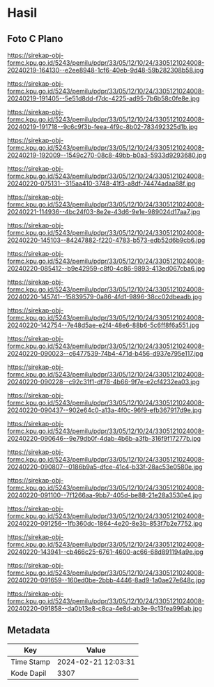 # Hasil

## Foto C Plano

https://sirekap-obj-formc.kpu.go.id/5243/pemilu/pdpr/33/05/12/10/24/3305121024008-20240219-164130--e2ee8948-1cf6-40eb-9d48-59b282308b58.jpg

https://sirekap-obj-formc.kpu.go.id/5243/pemilu/pdpr/33/05/12/10/24/3305121024008-20240219-191405--5e51d8dd-f7dc-4225-ad95-7b6b58c0fe8e.jpg

https://sirekap-obj-formc.kpu.go.id/5243/pemilu/pdpr/33/05/12/10/24/3305121024008-20240219-191718--9c6c9f3b-feea-4f9c-8b02-783492325d1b.jpg

https://sirekap-obj-formc.kpu.go.id/5243/pemilu/pdpr/33/05/12/10/24/3305121024008-20240219-192009--1549c270-08c8-49bb-b0a3-5933d9293680.jpg

https://sirekap-obj-formc.kpu.go.id/5243/pemilu/pdpr/33/05/12/10/24/3305121024008-20240220-075131--315aa410-3748-41f3-a8df-74474adaa88f.jpg

https://sirekap-obj-formc.kpu.go.id/5243/pemilu/pdpr/33/05/12/10/24/3305121024008-20240221-114936--4bc24f03-8e2e-43d6-9e1e-989024d17aa7.jpg

https://sirekap-obj-formc.kpu.go.id/5243/pemilu/pdpr/33/05/12/10/24/3305121024008-20240220-145103--84247882-f220-4783-b573-edb52d6b9cb6.jpg

https://sirekap-obj-formc.kpu.go.id/5243/pemilu/pdpr/33/05/12/10/24/3305121024008-20240220-085412--b9e42959-c8f0-4c86-9893-413ed067cba6.jpg

https://sirekap-obj-formc.kpu.go.id/5243/pemilu/pdpr/33/05/12/10/24/3305121024008-20240220-145741--15839579-0a86-4fd1-9896-38cc02dbeadb.jpg

https://sirekap-obj-formc.kpu.go.id/5243/pemilu/pdpr/33/05/12/10/24/3305121024008-20240220-142754--7e48d5ae-e2f4-48e6-88b6-5c6ff8f6a551.jpg

https://sirekap-obj-formc.kpu.go.id/5243/pemilu/pdpr/33/05/12/10/24/3305121024008-20240220-090023--c6477539-74b4-471d-b456-d937e795e117.jpg

https://sirekap-obj-formc.kpu.go.id/5243/pemilu/pdpr/33/05/12/10/24/3305121024008-20240220-090228--c92c31f1-df78-4b66-9f7e-e2cf4232ea03.jpg

https://sirekap-obj-formc.kpu.go.id/5243/pemilu/pdpr/33/05/12/10/24/3305121024008-20240220-090437--902e64c0-a13a-4f0c-96f9-efb367917d9e.jpg

https://sirekap-obj-formc.kpu.go.id/5243/pemilu/pdpr/33/05/12/10/24/3305121024008-20240220-090646--9e79db0f-4dab-4b6b-a3fb-316f9f17277b.jpg

https://sirekap-obj-formc.kpu.go.id/5243/pemilu/pdpr/33/05/12/10/24/3305121024008-20240220-090807--0186b9a5-dfce-41c4-b33f-28ac53e0580e.jpg

https://sirekap-obj-formc.kpu.go.id/5243/pemilu/pdpr/33/05/12/10/24/3305121024008-20240220-091100--7f1266aa-9bb7-405d-be88-21e28a3530e4.jpg

https://sirekap-obj-formc.kpu.go.id/5243/pemilu/pdpr/33/05/12/10/24/3305121024008-20240220-091256--1fb360dc-1864-4e20-8e3b-853f7b2e7752.jpg

https://sirekap-obj-formc.kpu.go.id/5243/pemilu/pdpr/33/05/12/10/24/3305121024008-20240220-143941--cb466c25-6761-4600-ac66-68d891194a9e.jpg

https://sirekap-obj-formc.kpu.go.id/5243/pemilu/pdpr/33/05/12/10/24/3305121024008-20240220-091659--160ed0be-2bbb-4446-8ad9-1a0ae27e648c.jpg

https://sirekap-obj-formc.kpu.go.id/5243/pemilu/pdpr/33/05/12/10/24/3305121024008-20240220-091858--da0b13e8-c8ca-4e8d-ab3e-9c13fea996ab.jpg


## Metadata

| Key        | Value               |
| ---------- | ------------------- |
| Time Stamp | 2024-02-21 12:03:31 |
| Kode Dapil | 3307                |



